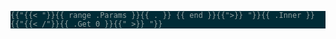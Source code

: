 <pre tabindex="0" style="color:#93a1a1;background-color:#002b36;-moz-tab-size:1;-o-tab-size:1;tab-size:1">
<code class="language-markdown" data-lang="markdown">{{"{{< "}}{{ range .Params }}{{ . }} {{ end }}{{">}} "}}{{ .Inner }}{{"{{< /"}}{{ .Get 0 }}{{" >}} "}}</code></pre>
